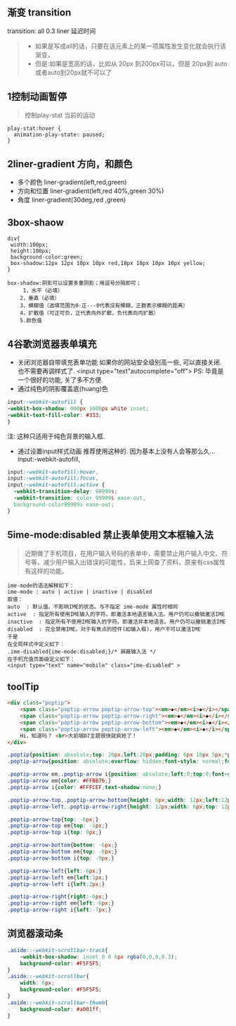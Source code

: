 ## 渐变 transition
transition: all 0.3 liner 延迟时间
> - 如果是写成all的话，只要在该元素上的某一项属性发生变化就会执行该渐变，
> - 但是:如果是宽高的话，比如从 20px 到200px可以，但是 20px到 auto 或者auto到20px就不可以了



## 1控制动画暂停
> 控制play-stat 当前的运动
```
play-stat:hover {
  animation-play-state: paused;
}    
```
## 2liner-gradient 方向，和颜色
- 多个颜色 liner-gradient(left,red,green)
- 方向和位置 liner-gradient(left,red 40%,green 30%)
- 角度 liner-gradient(30deg,red ,green)

## 3box-shaow
````
div{ 
 width:100px; 
 height:100px;
 background-color:green;
 box-shadow:12px 12px 10px 10px red,18px 18px 10px 10px yellow;
} 

box-shadow:阴影可以设置多重阴影；用逗号分隔即可；
     1，水平（必填）
    2，垂直（必填）
    3，模糊值（选填范围为0-正---0代表没有模糊，正数表示模糊的距离）
    4，扩散值（可正可负，正代表向外扩散，负代表向内扩散）
    5.颜色值
````
## 4谷歌浏览器表单填充
- 关闭浏览器自带填充表单功能
如果你的网站安全级别高一些, 可以直接关闭. 也不需要再调样式了.
<input type="text"autocomplete="off">
PS: 毕竟是一个很好的功能, 关了多不方便.
- 通过纯色的阴影覆盖底(huang)色
```css
input:-webkit-autofill { 
-webkit-box-shadow: 000px 1000px white inset; 
-webkit-text-fill-color: #333;
}
```
注: 这种只适用于纯色背景的输入框.
- 通过设置input样式动画
推荐使用这种的. 因为基本上没有人会等那么久…
input:-webkit-autofill,    
```css
input:-webkit-autofill:hover,   
input:-webkit-autofill:focus,   
input:-webkit-autofill:active {    
  -webkit-transition-delay: 99999s;     
  -webkit-transition: color 99999s ease-out, 
  background-color99999s ease-out;  
}
```
## 5ime-mode:disabled 禁止表单使用文本框输入法

> 近期做了手机项目，在用户输入号码的表单中，需要禁止用户输入中文、符号等，减少用户输入出错误的可能性，后来上网查了资料，原来有css属性有这样的功能。

  ```
ime-mode的语法解释如下：
  ime-mode : auto | active | inactive | disabled
  取值：
  auto  : 默认值。不影响IME的状态。与不指定 ime-mode 属性时相同
  active  : 指定所有使用IME输入的字符。即激活本地语言输入法。用户仍可以撤销激活IME
  inactive  : 指定所有不使用IME输入的字符。即激活非本地语言。用户仍可以撤销激活IME
  disabled  : 完全禁用IME。对于有焦点的控件(如输入框)，用户不可以激活IME
  于是
  在全局样式中定义如下：
  .ime-disabled{ime-mode:disabled;}/* 屏蔽输入法 */
  在手机充值页面级定义如下：
  <input type="text" name="mobile" class="ime-disabled" >
```
## toolTip
```html
<div class="poptip">
    <span class="poptip-arrow poptip-arrow-top"><em>◆</em><i>◆</i></span>
    <span class="poptip-arrow poptip-arrow-right"><em>◆</em><i>◆</i></span>
    <span class="poptip-arrow poptip-arrow-bottom"><em>◆</em><i>◆</i></span>
    <span class="poptip-arrow poptip-arrow-left"><em>◆</em><i>◆</i></span>
    Hi，知道吗？ <br>大前端D7主题很快就疯抢了！
</div>
```
```css
.poptip{position: absolute;top: 20px;left:20px;padding: 6px 10px 5px;*padding: 7px 10px 4px;line-height: 16px;color: #DB7C22;font-size: 12px;background-color: #FFFCEF;border: solid 1px #FFBB76;border-radius: 2px;box-shadow: 0 0 3px #ddd;}
.poptip-arrow{position: absolute;overflow: hidden;font-style: normal;font-family: simsun;font-size: 12px;text-shadow:0 0 2px #ccc;}

.poptip-arrow em,.poptip-arrow i{position: absolute;left:0;top:0;font-style: normal;}
.poptip-arrow em{color: #FFBB76;}
.poptip-arrow i{color: #FFFCEF;text-shadow:none;}

.poptip-arrow-top,.poptip-arrow-bottom{height: 6px;width: 12px;left:12px;margin-left:-6px;}
.poptip-arrow-left,.poptip-arrow-right{height: 12px;width: 6px;top: 12px;margin-top:-6px;}

.poptip-arrow-top{top: -6px;}
.poptip-arrow-top em{top: -1px;}
.poptip-arrow-top i{top: 0px;}

.poptip-arrow-bottom{bottom: -6px;}
.poptip-arrow-bottom em{top: -8px;}
.poptip-arrow-bottom i{top: -9px;}

.poptip-arrow-left{left:-6px;}
.poptip-arrow-left em{left:1px;}
.poptip-arrow-left i{left:2px;}

.poptip-arrow-right{right:-6px;}
.poptip-arrow-right em{left:-6px;}
.poptip-arrow-right i{left:-7px;}
```

## 浏览器滚动条
```css
.aside::-webkit-scrollbar-track{
    -webkit-box-shadow: inset 0 0 6px rgba(0,0,0,0.3);
    background-color: #F5F5F5;
}
.aside::-webkit-scrollbar{
    width: 6px;
    background-color: #F5F5F5;
}
.aside::-webkit-scrollbar-thumb{
    background-color: #a001ff;
}
```










